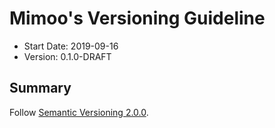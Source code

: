 # Mimoo's Versioning Guideline

- Start Date: 2019-09-16
- Version: 0.1.0-DRAFT

## Summary

Follow [Semantic Versioning 2.0.0](http://semver.org/).